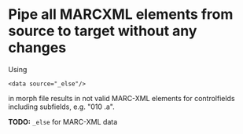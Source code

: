 # Pipe all MARCXML elements from source to target without any changes

Using 

```
<data source="_else"/>
```

in morph file results in not valid MARC-XML elements for controlfields including subfields, e.g. "010  .a".

**TODO:** `_else` for MARC-XML data
